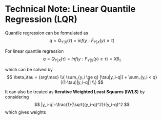 # Technical Note: Linear Quantile Regression (LQR)

Quantile regression can be formulated as
$$
q=Q_{Y|X}(\tau)=inf(y:F_{Y|X}(y)\ge\tau)
$$

For linear quantile regression
$$
q=Q_{Y|X}(\tau)=inf(y:F_{Y|X}(y)\ge\tau)=X\beta_\tau
$$

which can be solved by
$$
\beta_\tau = {arg\max} \\{ \sum_{y_i \ge q} [\tau|y_i-q|] + \sum_{y_i < q} [(1-\tau)|y_i-q|] \\} 
$$

It can also be treated as **Iterative Weighted Least Squares (IWLS)** by considering 
$$
|y_i-q|=\frac{1}{\sqrt{(y_i-q)^2}}(y_i-q)^2
$$
which gives weights
